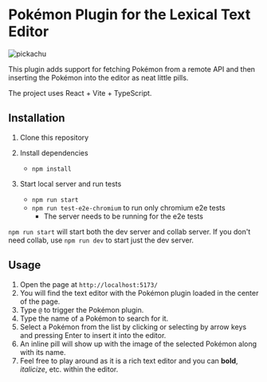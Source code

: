 # Pokémon Plugin for the Lexical Text Editor 
![pickachu](https://raw.githubusercontent.com/PokeAPI/sprites/master/sprites/pokemon/25.png)

This plugin adds support for fetching Pokémon from a remote API and
then inserting the Pokémon into the editor as neat little pills.

The project uses React + Vite + TypeScript.

## Installation


1. Clone this repository

2. Install dependencies

    - `npm install`

3. Start local server and run tests
    - `npm run start`
    - `npm run test-e2e-chromium` to run only chromium e2e tests
        - The server needs to be running for the e2e tests

`npm run start` will start both the dev server and collab server. If you don't need collab, use `npm run dev` to start just the dev server.

## Usage

1. Open the page at `http://localhost:5173/`
2. You will find the text editor with the Pokémon plugin loaded in the center of the page.
3. Type `@` to trigger the Pokémon plugin.
4. Type the name of a Pokémon to search for it.
5. Select a Pokémon from the list by clicking or selecting by arrow keys and pressing Enter to insert it into the editor.
6. An inline pill will show up with the image of the selected Pokémon along with its name.
7. Feel free to play around as it is a rich text editor and you can **bold**, _italicize_, etc. within the editor.